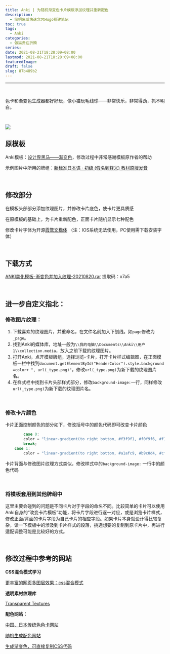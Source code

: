 ```yaml
---
title: Anki | 为随机渐变色卡片模板添加纹理并重新配色
description:
  - 简明麻瓜快速念咒Hugo搭建笔记
toc: true
tags:
  - Anki
categories:
  - 做猫贵在折腾
series:
date: 2021-08-21T18:28:09+08:00
lastmod: 2021-08-21T18:28:09+08:00
featuredImage:
draft: false
slug: 87b489b2
---
```


----

  <br />

色卡和渐变色生成器都好好玩，像小猫玩毛线球——非常快乐，非常得劲，抓不明白。

<!--more-->

  <br />

![](https://i.loli.net/2021/08/29/ORVj5lovF3faWqg.jpg)

## 原模板

Anki模板：[设计界黑马——渐变色](https://xn--wnu387i.cn/?p=88)，修改过程中非常感谢模板原作者的帮助

示例图片中所用的牌组：[新标准日本语 · 初级 (假名到释义) 教材原版发音](https://ankiweb.net/shared/info/1939635284)

  <br />

## 修改部分

在模板头部部分添加纹理图片，并修改卡片底色，使卡片更具质感

 在原模板的基础上，为卡片重新配色，正面卡片随机显示七种配色

 修改卡片字体为开源[霞鹜文楷体](https://github.com/lxgw/LxgwWenKai) （注：IOS系统无法使用，PC使用需下载安装字体）

  <br />

## 下载方式

[ANKI美化模板-渐变色并加入纹理-20210820.rar](https://pan.baidu.com/s/1KvTheAm05mYBpuKWurMOUQ )  提取码：x7a5

  <br />



## 进一步自定义指北：

### 修改图片纹理：

1. 下载喜欢的纹理图片，并重命名，在文件名前加入下划线。如`page`修改为`_page`。
2. 找到Anki的媒体库，地址一般为`\\我的电脑\\Documents\\Anki\\用户1\\collection.media`，放入之前下载的纹理图片。
3. 打开Anki，点开模板牌组，选择浏览-卡片，打开卡片样式编辑器，在正面模板一栏中找到`document.getElementById("HeaderColor").style.background =color+ ", url(_type.png)"`，修改`url(_type.png)`为新下载的纹理图片名。
4. 在样式栏中找到卡片头部样式部分，修改`background-image:`一行，同样修改`url(_type.png)`为新下载的纹理图片名。

  <br />

### 修改卡片颜色

卡片正面控制颜色的部分如下，修改括号中的颜色代码即可改变卡片颜色

```jsx
		case 0:
        color = "linear-gradient(to right bottom, #f3f9f1, #f0f9f6, #f1f8f9, #f5f7f8, #f6f6f6)";//如果x==0,则使用这个颜色(茶白)
        break;
    case 1:
        color = "linear-gradient(to right bottom, #a1afc9, #b9c0d4, #cfd1df, #e3e3ea, #f6f6f6)";//如果x==1,则使用这个颜色(蓝灰)
```

卡片背面与修改图片纹理方式类似，修改样式中的`background-image:` 一行中的颜色代码

  <br />



### 将模板套用到其他牌组中

这里主要会碰到的问题是不同卡片对于字段的命名不同。比较简单的卡片可以使用Anki自身的“改变卡片模板”功能，将卡片字段进行逐一对应，或是浏览卡片样式，修改正面/背面的卡片字段为自己卡片的相应字段。如果卡片本身就设计得比较复杂，读一下模板中的涉及到卡片样式的段落，挑选想要的复制到原卡片中，再进行适配调整可能是比较好的方式。

  <br />



## 修改过程中参考的网站

**CSS混合模式学习**

[更丰富的网页多图层效果：css混合模式](http://acgtofe.com/posts/2016/01/blending-modes-adventure)

**透明素材纹理库**

[Transparent Textures](https://www.transparenttextures.com/)

**配色网站：**

[中国、日本传统色色卡网站](https://color.uisdc.com/)

[随机生成配色网站](https://coolors.co/033f63-28666e-7c9885-b5b682-fedc97)

[生成渐变色，可直接复制CSS代码](https://mycolor.space/gradient)

  <br />

